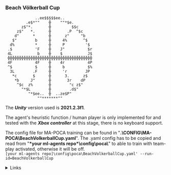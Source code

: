 ### Beach Völkerball Cup

```
             ..ee$$$$$ee..
         .e$*""    ╬    ""*$e.
       z$"*.       ╬         $$c
     z$"   *.      ╬       .P  ^$c
    d"      *      ╬      z"     "b
   $"        b     ╬     4%       ^$
  d%         *     ╬     P         '$
 .$          'F    ╬    J"          $r
 4L           b    ╬    $           J$
 ╬╬╬╬╬╬╬╬╬╬╬╬╬╬╬╬╬╬╬╬╬╬╬╬╬╬╬╬╬╬╬╬╬╬╬╬╬
 4F          4F    ╬    4r          4P
 ^$          $     ╬     b          $%
  3L        .F     ╬     'r        JP
   *c       $      ╬      3.      z$
    *b     J"      ╬       3r    dP
     ^$c  z%       ╬        "c z$"
       "*$L        ╬        .d$"
          "*$ee..  ╬  ..ze$P"
              ""*******""
```
The ***Unity*** version used is **2021.2.3f1**.

The agent's heuristic function / human player is only implemented for and tested with the ***Xbox controller*** at this stage, there is no keyboard support.

The config file for MA-POCA training can be found in "**.\\CONFIG\\MA-POCA\\BeachVolkerballCup.yaml**". The .yaml config has to be copied and read from "**\*your ml-agents repo\*\\config\\poca\\**" to able to train with team-play activated, otherwise it will be off.<br>```[your ml-agents repo]\config\poca\BeachVolkerballCup.yaml' --run-id=BeachVolkerballCup```

<details><summary>Links</summary>
<p>

[ML-AGENTS](https://github.com/Unity-Technologies/ml-agents)

</p>
</details>
